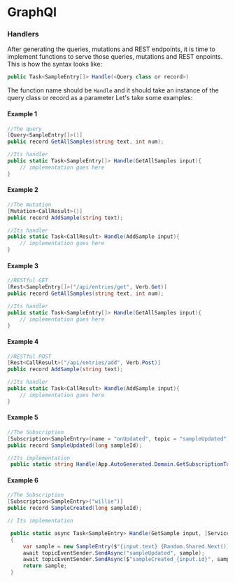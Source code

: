 <!-- # GraphQl -->

# GraphQl

### Handlers
After generating the queries, mutations and REST endpoints, it is time to implement functions to serve those queries, mutations and REST enpoints.
This is how the syntax looks like:
```c#
public Task<SampleEntry[]> Handle(<Query class or record>)
```

The function name should be `Handle` and it should take an instance of the query class or record as a parameter
Let's take some examples:


#### Example 1

```c#
//The query
[Query<SampleEntry[]>()]
public record GetAllSamples(string text, int num);

//Its handler
public static Task<SampleEntry[]> Handle(GetAllSamples input){
    // implementation goes here
}
```




#### Example 2

```c#
//The mutation
[Mutation<CallResult>()]
public record AddSample(string text);

//Its handler
public static Task<CallResult> Handle(AddSample input){
    // implementation goes here
}
```


#### Example 3

```c#
//RESTful GET
[Rest<SampleEntry[]>("/api/entries/get", Verb.Get)]
public record GetAllSamples(string text, int num);

//Its handler
public static Task<SampleEntry[]> Handle(GetAllSamples input){
    // implementation goes here
}
```


#### Example 4

```c#
//RESTful POST
[Rest<CallResult>("/api/entries/add", Verb.Post)]
public record AddSample(string text);

//Its handler
public static Task<CallResult> Handle(AddSample input){
    // implementation goes here
}
```

#### Example 5

```c#
//The Subscription
[Subscription<SampleEntry>(name = "onUpdated", topic = "sampleUpdated")]
public record SampleUpdated(long sampleId);

//Its implementation
 public static string Handle(App.AutoGenerated.Domain.GetSubscriptionTopic<SampleCreated> input) => $"sampleCreated_{input.input.sampleId}";


```

#### Example 6

```c#
//The Subscription
[Subscription<SampleEntry>("willie")]
public record SampleCreated(long sampleId);

// Its implementation

 public static async Task<SampleEntry> Handle(GetSample input, [Service] ITopicEventSender topicEventSender)
 {
     var sample = new SampleEntry($"{input.text} {Random.Shared.Next()} {DateTime.UtcNow}", Random.Shared.Next());
     await topicEventSender.SendAsync("sampleUpdated", sample);
     await topicEventSender.SendAsync($"sampleCreated_{input.id}", sample);
     return sample;
 }
```
